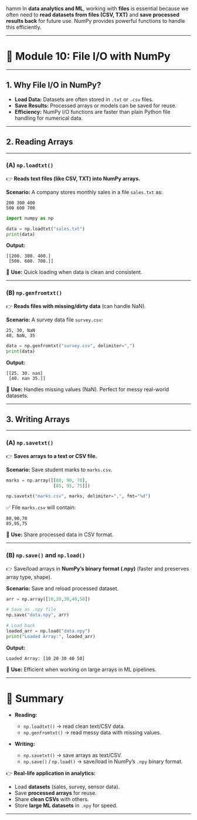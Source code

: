 hamm
In **data analytics and ML**, working with **files** is essential because we often need to **read datasets from files (CSV, TXT)** and **save processed results back** for future use. NumPy provides powerful functions to handle this efficiently.

---

# 📘 Module 10: File I/O with NumPy

---

## 1. Why File I/O in NumPy?

* **Load Data:** Datasets are often stored in `.txt` or `.csv` files.
* **Save Results:** Processed arrays or models can be saved for reuse.
* **Efficiency:** NumPy I/O functions are faster than plain Python file handling for numerical data.

---

## 2. Reading Arrays

---

### (A) `np.loadtxt()`

👉 **Reads text files (like CSV, TXT) into NumPy arrays.**

**Scenario:** A company stores monthly sales in a file `sales.txt` as:

```
200 300 400
500 600 700
```

```python
import numpy as np

data = np.loadtxt("sales.txt")
print(data)
```

**Output:**

```
[[200. 300. 400.]
 [500. 600. 700.]]
```

📌 **Use:** Quick loading when data is clean and consistent.

---

### (B) `np.genfromtxt()`

👉 **Reads files with missing/dirty data** (can handle NaN).

**Scenario:** A survey data file `survey.csv`:

```
25, 30, NaN
40, NaN, 35
```

```python
data = np.genfromtxt("survey.csv", delimiter=",")
print(data)
```

**Output:**

```
[[25. 30. nan]
 [40. nan 35.]]
```

📌 **Use:** Handles missing values (NaN). Perfect for messy real-world datasets.

---

## 3. Writing Arrays

---

### (A) `np.savetxt()`

👉 **Saves arrays to a text or CSV file.**

**Scenario:** Save student marks to `marks.csv`.

```python
marks = np.array([[80, 90, 70],
                  [85, 95, 75]])

np.savetxt("marks.csv", marks, delimiter=",", fmt="%d")
```

✅ File `marks.csv` will contain:

```
80,90,70
85,95,75
```

📌 **Use:** Share processed data in CSV format.

---

### (B) `np.save()` and `np.load()`

👉 Save/load arrays in **NumPy’s binary format (.npy)** (faster and preserves array type, shape).

**Scenario:** Save and reload processed dataset.

```python
arr = np.array([10,20,30,40,50])

# Save as .npy file
np.save("data.npy", arr)

# Load back
loaded_arr = np.load("data.npy")
print("Loaded Array:", loaded_arr)
```

**Output:**

```
Loaded Array: [10 20 30 40 50]
```

📌 **Use:** Efficient when working on large arrays in ML pipelines.

---

# 🔑 Summary

* **Reading:**

  * `np.loadtxt()` → read clean text/CSV data.
  * `np.genfromtxt()` → read messy data with missing values.

* **Writing:**

  * `np.savetxt()` → save arrays as text/CSV.
  * `np.save()` / `np.load()` → save/load in NumPy’s `.npy` binary format.

👉 **Real-life application in analytics:**

* Load **datasets** (sales, survey, sensor data).
* Save **processed arrays** for reuse.
* Share **clean CSVs** with others.
* Store **large ML datasets** in `.npy` for speed.

---
